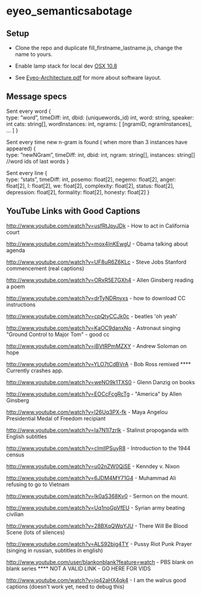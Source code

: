 eyeo_semanticsabotage
=====================



## Setup ##

+ Clone the repo and duplicate fill_firstname_lastname.js, change the name to yours.

+ Enable lamp stack for local dev [OSX 10.8](http://coolestguyplanettech.com/downtown/install-and-configure-apache-mysql-php-and-phpmyadmin-osx-108-mountain-lion)

+ See [Eyeo-Architecture.pdf](https://github.com/sosolimited/eyeo_semanticsabotage/blob/master/Eyeo-Architecture.pdf) for more about software layout.


## Message specs ##

Sent every word
{	
  type: ”word”, 
  timeDiff: int,
  dbid: (uniquewords_id) int,
  word: string, 
  speaker: int 
  cats: string[], 
  wordInstances: int, 
  ngrams: [ [ngramID, ngramInstances], ... ]
}

Sent every time new n-gram is found ( when more than 3 instances have appeared)
{	
  type: ”newNGram”, 
  timeDiff: int,
  dbid: int,
  ngram: string[],
  instances: string[] //word ids of last words
}

Sent every line
{	
  type: “stats”,
  timeDiff: int,
  posemo: float[2],
  negemo: float[2],
  anger: float[2],
  I: float[2],
  we: float[2],
  complexity: float[2],
  status: float[2],
  depression: float[2],
  formality: float[2],
  honesty: float[2]
}


## YouTube Links with Good Captions ##

http://www.youtube.com/watch?v=usfRtJpyJDk - How to act in California court

http://www.youtube.com/watch?v=mox4InKEwgU - Obama talking about agenda

http://www.youtube.com/watch?v=UF8uR6Z6KLc - Steve Jobs Stanford commencement (real captions)

http://www.youtube.com/watch?v=ORxR5E7GXh4 - Allen Ginsberg reading a poem

http://www.youtube.com/watch?v=drTyNDRnyxs - how to download CC instructions

http://www.youtube.com/watch?v=cpQtyCCJk0c - beatles 'oh yeah'

http://www.youtube.com/watch?v=KaOC9danxNo - Astronaut singing "Ground Control to Major Tom" - good cc

http://www.youtube.com/watch?v=iBVtRPmMZXY - Andrew Soloman on hope

http://www.youtube.com/watch?v=YLO7tCdBVrA - Bob Ross remixed **** Currently crashes app.

http://www.youtube.com/watch?v=weNO9k1TXS0 - Glenn Danzig on books

http://www.youtube.com/watch?v=EOCcFcgRcTg - "America" by Allen Ginsberg

http://www.youtube.com/watch?v=l26Uq3PX-fk - Maya Angelou Presidential Medal of Freedom recipiant

http://www.youtube.com/watch?v=Ia7N1l7zrlk - Stalinst propoganda with English subtitles

http://www.youtube.com/watch?v=cImIlPSuyR8 - Introduction to the 1944 census

http://www.youtube.com/watch?v=u02nZW0QiSE - Kenndey v. Nixon

http://www.youtube.com/watch?v=6JDM4MY71G4 - Muhammad Ali refusing to go to Vietnam

http://www.youtube.com/watch?v=Ik0aS368Kv0 - Sermon on the mount.

http://www.youtube.com/watch?v=Uq1noGpVfEU - Syrian army beating civilian 

http://www.youtube.com/watch?v=28BXqQWqYJU - There Will Be Blood Scene (lots of silences)

http://www.youtube.com/watch?v=ALS92big4TY - Pussy Riot Punk Prayer (singing in russian, subtitles in english)

http://www.youtube.com/user/blankonblank?feature=watch - PBS blank on blank series **** NOT A VALID LINK - GO HERE FOR VIDS

http://www.youtube.com/watch?v=jq42aHX4qk4 - I am the walrus good captions (doesn't work yet, need to debug this)


